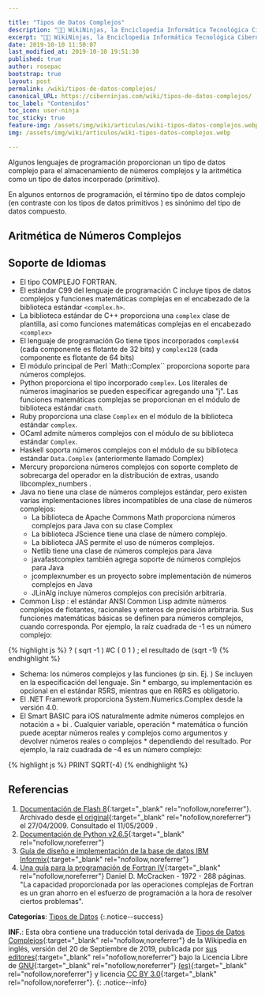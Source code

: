 ```yaml
---

title: "Tipos de Datos Complejos"
description: "👨‍💻 WikiNinjas, la Enciclopedia Informática Tecnológica Ciberninjas: Tipos de Datos Complejos"
excerpt: "👨‍💻 WikiNinjas, la Enciclopedia Informática Tecnológica Ciberninjas: Tipos de Datos Complejos"
date: 2019-10-10 11:50:07
last_modified_at: 2019-10-10 19:51:30
published: true
author: rosepac
bootstrap: true
layout: post
permalink: /wiki/tipos-de-datos-complejos/
canonical_URL: https://ciberninjas.com/wiki/tipos-de-datos-complejos/
toc_label: "Contenidos"
toc_icon: user-ninja
toc_sticky: true
feature-img: /assets/img/wiki/articulos/wiki-tipos-datos-complejos.webp
img: /assets/img/wiki/articulos/wiki-tipos-datos-complejos.webp

---
```


Algunos lenguajes de programación proporcionan un tipo de datos complejo para el almacenamiento de números complejos y la aritmética como un tipo de datos incorporado (primitivo).

En algunos entornos de programación, el término tipo de datos complejo (en contraste con los tipos de datos primitivos ) es sinónimo del tipo de datos compuesto.

## Aritmética de Números Complejos


## Soporte de Idiomas

* El tipo COMPLEJO FORTRAN.
* El estándar C99 del lenguaje de programación C incluye tipos de datos complejos y funciones matemáticas complejas en el encabezado de la biblioteca estándar `<complex.h>`.
* La biblioteca estándar de C++ proporciona una `complex` clase de plantilla, así como funciones matemáticas complejas en el encabezado `<complex>`
* El lenguaje de programación Go tiene tipos incorporados `complex64` (cada componente es flotante de 32 bits) y `complex128` (cada componente es flotante de 64 bits)
* El módulo principal de Perl `Math::Complex`` proporciona soporte para números complejos.
* Python proporciona el tipo incorporado `complex`. Los literales de números imaginarios se pueden especificar agregando una "j". Las funciones matemáticas complejas se proporcionan en el módulo de biblioteca estándar `cmath`.
* Ruby proporciona una clase `Complex` en el módulo de la biblioteca estándar `complex`.
* OCaml admite números complejos con el módulo de su biblioteca estándar `Complex`.
* Haskell soporta números complejos con el módulo de su biblioteca estándar `Data.Complex` (anteriormente llamado Complex)
* Mercury proporciona números complejos con soporte completo de sobrecarga del operador en la distribución de extras, usando libcomplex_numbers .
* Java no tiene una clase de números complejos estándar, pero existen varias implementaciones libres incompatibles de una clase de números complejos:
  * La biblioteca de Apache Commons Math proporciona números complejos para Java con su clase Complex
  * La biblioteca JScience tiene una clase de número complejo.
  * La biblioteca JAS permite el uso de números complejos.
  * Netlib tiene una clase de números complejos para Java
  * javafastcomplex también agrega soporte de números complejos para Java
  * jcomplexnumber es un proyecto sobre implementación de números complejos en Java
  * JLinAlg incluye números complejos con precisión arbitraria.
* Common Lisp : el estándar ANSI Common Lisp admite números complejos de flotantes, racionales y enteros de precisión arbitraria. Sus funciones matemáticas básicas se definen para números complejos, cuando corresponda. Por ejemplo, la raíz cuadrada de -1 es un número complejo:

{% highlight js %}
?  ( sqrt  -1 ) 
#C ( 0  1 )             ; el resultado de (sqrt -1)
{% endhighlight %}

* Schema: los números complejos y las funciones (p sin. Ej. ) Se incluyen en la especificación del lenguaje. Sin * embargo, su implementación es opcional en el estándar R5RS, mientras que en R6RS es obligatorio.
* El .NET Framework proporciona System.Numerics.Complex desde la versión 4.0.
* El Smart BASIC para iOS naturalmente admite números complejos en notación a + bi . Cualquier variable, operación * matemática o función puede aceptar números reales y complejos como argumentos y devolver números reales o complejos * dependiendo del resultado. Por ejemplo, la raíz cuadrada de -4 es un número complejo:

{% highlight js %}
PRINT SQRT(-4)
{% endhighlight %}

## Referencias

1. [Documentación de Flash 8](https://web.archive.org/web/20090427044528/http://livedocs.adobe.com/flash/8/main/wwhelp/wwhimpl/common/html/wwhelp.htm?context=LiveDocs_Parts){:target="_blank" rel="nofollow,noreferrer"}. Archivado desde [el original](http://livedocs.adobe.com/flash/8/main/wwhelp/wwhimpl/common/html/wwhelp.htm?context=LiveDocs_Parts&file=00001179.html){:target="_blank" rel="nofollow,noreferrer"} el 27/04/2009. Consultado el 11/05/2009 .
2. [Documentación de Python v2.6.5](https://docs.python.org/library/stdtypes.html){:target="_blank" rel="nofollow,noreferrer"}
3. [Guía de diseño e implementación de la base de datos IBM Informix](https://archive.is/20120712140803/http://publib.boulder.ibm.com/infocenter/idshelp/v10/index.jsp?topic=/com.ibm.ddi.doc/ddi168.htm){:target="_blank" rel="nofollow,noreferrer"}
4. [Una guía para la programación de Fortran IV](https://books.google.com/books?id=aNhWAAAAMAAJ&q=fortran+complex){:target="_blank" rel="nofollow,noreferrer"} Daniel D. McCracken - 1972 - 288 páginas. "La capacidad proporcionada por las operaciones complejas de Fortran es un gran ahorro en el esfuerzo de programación a la hora de resolver ciertos problemas".

**Categorías**: [Tipos de Datos](/wiki/categoria/tipos-de-datos/ "Categoría de Tipos de Datos WikiNinjas, la Enciclopedia Informática Tecnológica Ciberninjas del Siglo 21")
{:.notice--success}

**INF.**: Esta obra contiene una traducción total derivada de [Tipos de Datos Complejos](https://en.wikipedia.org/wiki/Complex_data_type){:target="_blank" rel="nofollow,noreferrer"} de la Wikipedia en inglés, versión del 20 de Septiembre de 2019, publicada por [sus editores](https://en.wikipedia.org/w/index.php?title=Complex_data_type&action=history){:target="_blank" rel="nofollow,noreferrer"} bajo la Licencia Libre de [GNU](http://www.gnu.org/licenses/licenses.html#GPL){:target="_blank" rel="nofollow,noreferrer"} [(es)](https://es.wikipedia.org/wiki/Wikipedia:Traducci%C3%B3n_no_oficial_de_la_Licencia_de_documentaci%C3%B3n_libre_de_GNU){:target="_blank" rel="nofollow,noreferrer"} y licencia [CC BY 3.0](https://creativecommons.org/licenses/by-sa/3.0/deed.es){:target="_blank" rel="nofollow,noreferrer"}.
{: .notice--info}
<!-- https://en.wikipedia.org/wiki/Complex_data_type tipos de datos complejos -->